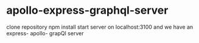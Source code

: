 # apollo-express-graphql-server
clone repository
npm install
start server on localhost:3100
and we have an express- apollo- grapQl server
